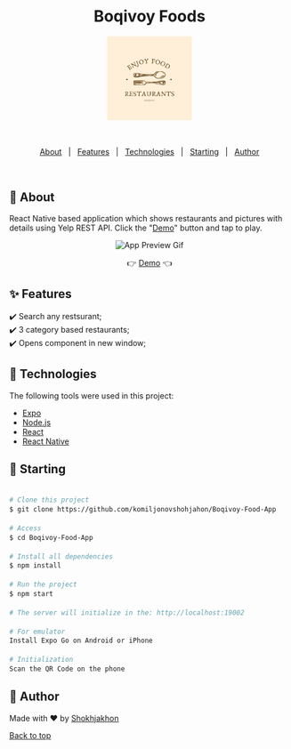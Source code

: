 <h1 align="center">Boqivoy Foods</h1>

<div align="center" id="top">
<img width="30%" src="https://raw.githubusercontent.com/komiljonovshohjahon/Boqivoy-Food-App/master/assets/boqivoy_icon.png" alt="{{Boqivoy Foods}}" />

&#xa0;

</div>

<p align="center">
  <a href="#dart-about">About</a> &#xa0; | &#xa0; 
  <a href="#sparkles-features">Features</a> &#xa0; | &#xa0;
  <a href="#rocket-technologies">Technologies</a> &#xa0; | &#xa0;
  <a href="#checkered_flag-starting">Starting</a> &#xa0; | &#xa0;
  <a href="https://github.com/komiljonovshohjahon" target="_blank">Author</a>
</p>

<br>

## :dart: About

React Native based application which shows restaurants and pictures with details using Yelp REST API. Click the "<a target="_blank" href="https://appetize.io/app/5a7km7pf0m55zgnu3tqaytudkr">Demo</a>" button and tap to play.

<div align="center">
  <img width="30%" src="https://i.imgur.com/JL5NT5h.gif" alt="App Preview Gif"/>

:point_right: <a target="_blank" href="https://appetize.io/app/5a7km7pf0m55zgnu3tqaytudkr">Demo</a> :point_left:

</div>

## :sparkles: Features

:heavy_check_mark: Search any restsurant;\
:heavy_check_mark: 3 category based restaurants;\
:heavy_check_mark: Opens component in new window;

## :rocket: Technologies

The following tools were used in this project:

- [Expo](https://expo.io/)
- [Node.js](https://nodejs.org/en/)
- [React](https://pt-br.reactjs.org/)
- [React Native](https://reactnative.dev/)

## :checkered_flag: Starting

```bash

# Clone this project
$ git clone https://github.com/komiljonovshohjahon/Boqivoy-Food-App

# Access
$ cd Boqivoy-Food-App

# Install all dependencies
$ npm install

# Run the project
$ npm start

# The server will initialize in the: http://localhost:19002

# For emulator
Install Expo Go on Android or iPhone

# Initialization
Scan the QR Code on the phone
```

## :memo: Author

Made with :heart: by <a href="https://github.com/komiljonovshohjahon" target="_blank">Shokhjakhon</a>

<a href="#top">Back to top</a>
